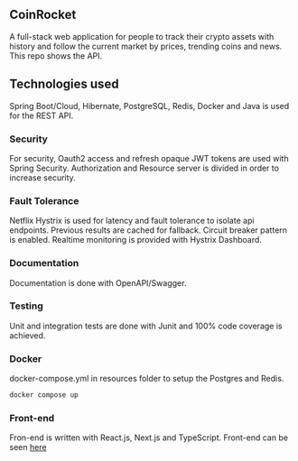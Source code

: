 ## CoinRocket

A full-stack web application for people to track their crypto assets with history and follow the current market by prices, trending coins and news. This repo shows the API.

## Technologies used

Spring Boot/Cloud, Hibernate, PostgreSQL, Redis, Docker and Java is used for the REST API.

### Security

For security, Oauth2 access and refresh opaque JWT tokens are used with Spring Security. Authorization and Resource server is divided in order to increase security.

### Fault Tolerance

Netflix Hystrix is used for latency and fault tolerance to isolate api endpoints. Previous results are cached for fallback. Circuit breaker pattern is enabled. Realtime monitoring is provided with Hystrix Dashboard.

### Documentation

Documentation is done with OpenAPI/Swagger.

### Testing

Unit and integration tests are done with Junit and 100% code coverage is achieved.

### Docker

docker-compose.yml in resources folder to setup the Postgres and Redis.

```bash
docker compose up
```

### Front-end

Fron-end is written with React.js, Next.js and TypeScript. Front-end can be seen [here](https://github.com/gorkemmeydan/coinrocket-interface)
